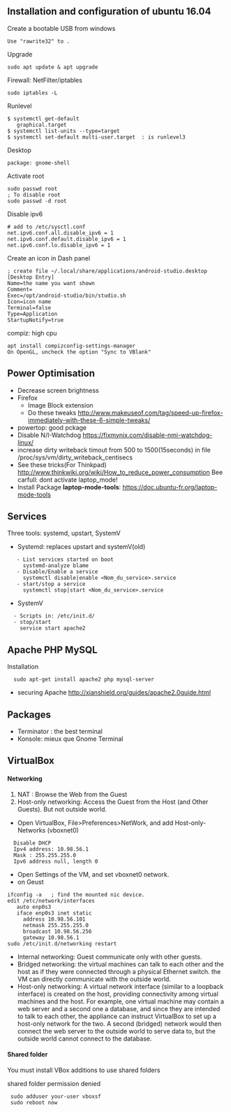 ## Installation and configuration of ubuntu 16.04

Create a bootable USB from windows
    
    Use "rawrite32" to .

Upgrade
    
    sudo apt update & apt upgrade

Firewall: NetFilter/iptables

    sudo iptables -L 

Runlevel

    $ systemctl get-default
       graphical.target
    $ systemctl list-units --type=target
    $ systemctl set-default multi-user.target  : is runlevel3


Desktop

    package: gnome-shell


Activate root

    sudo passwd root
    ; To disable root
    sudo passwd -d root 


Disable ipv6

    # add to /etc/sysctl.conf
    net.ipv6.conf.all.disable_ipv6 = 1
    net.ipv6.conf.default.disable_ipv6 = 1
    net.ipv6.conf.lo.disable_ipv6 = 1

Create an icon in Dash panel

    ; create file ~/.local/share/applications/android-studio.desktop
    [Desktop Entry]
    Name=the name you want shown
    Comment=
    Exec=/opt/android-studio/bin/studio.sh
    Icon=icon name
    Terminal=false
    Type=Application
    StartupNotify=true

compiz: high cpu

    apt install compizconfig-settings-manager
	On OpenGL, uncheck the option "Sync to VBlank"
	
	
## Power Optimisation
- Decrease screen brightness
- Firefox
  - Image Block extension
  - Do these tweaks
    http://www.makeuseof.com/tag/speed-up-firefox-immediately-with-these-6-simple-tweaks/
- powertop: good pckage
- Disable N/I-Watchdog
  https://fixmynix.com/disable-nmi-watchdog-linux/
- increase dirty writeback timout from 500 to 1500(15seconds)
  in file /proc/sys/vm/dirty_writeback_centisecs
- See these tricks(For Thinkpad)
  http://www.thinkwiki.org/wiki/How_to_reduce_power_consumption
  Bee carfull: dont activate laptop_mode!
- Install Package **laptop-mode-tools**:
  https://doc.ubuntu-fr.org/laptop-mode-tools

## Services 
Three tools: systemd, upstart, SystemV

- Systemd: replaces upstart and systemV(old)
```
   - List services started on boot
     systemd-analyze blame
   - Disable/Enable a service
     systemctl disable|enable <Nom_du_service>.service
   - start/stop a service 
     systemctl stop|start <Nom_du_service>.service
```

- SystemV
```
  - Scripts in: /etc/init.d/
  - stop/start
    service start apache2
```
  
## Apache PHP MySQL
Installation
```
  sudo apt-get install apache2 php mysql-server
```
- securing Apache
  http://xianshield.org/guides/apache2.0guide.html


## Packages
- Terminator : the best terminal 
- Konsole: mieux que Gnome Terminal


## VirtualBox

#### Networking
1. NAT : Browse the Web from the Guest
2. Host-only networking: Access the Guest from the Host (and Other Guests). But not outside world.
  - Open VirtualBox, File>Preferences>NetWork, and add Host-only-Networks (vboxnet0)
  ```
    Disable DHCP
    Ipv4 address: 10.98.56.1
    Mask : 255.255.255.0
    Ipv6 address null, length 0
  ```
  - Open Settings of the VM, and set vboxnet0 network.
  - on Geust
  ```
  ifconfig -a   ; find the mounted nic device. 
  edit /etc/network/interfaces
     auto enp0s3
     iface enp0s3 inet static
       address 10.98.56.101
       netmask 255.255.255.0
       broadcast 10.98.56.256
       gateway 10.98.56.1
  sudo /etc/init.d/networking restart
  ```
- Internal networking: Guest communicate only with other guests.
- Bridged networking: the virtual machines can talk to each other and the host as if 
  they were connected through a physical Ethernet switch. the VM can directly communicate with the outside world.
- Host-only networking:  A virtual network interface (similar to a loopback interface) is created on the host, 
  providing connectivity among virtual machines and the host. 
  For example, one virtual machine may contain a web server and a second one a database, and since they 
  are intended to talk to each other, the appliance can instruct VirtualBox to set up a host-only 
  network for the two. 
  A second (bridged) network would then connect the web server to the outside world to serve data to, 
  but the outside world cannot connect to the database.

#### Shared folder
You must install VBox additions to use shared folders

shared folder permission denied
```
 sudo adduser your-user vboxsf
 sudo reboot now
```













